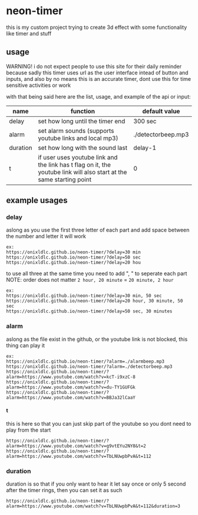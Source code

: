 # neon-timer
this is my custom project trying to create 3d effect with some functionality like timer and stuff


## usage
WARNING! i do not expect people to use this site for their daily reminder because sadly this timer uses url as the user interface intead of button and inputs, and also by no means this is an accurate timer, dont use this for time sensitive activities or work

with that being said here are the list, usage, and example of the api or input:

| name  | function | default value |
| ----- | -------- | ------------- |
| delay | set how long until the timer end | 300 sec |
| alarm | set alarm sounds (supports youtube links and local mp3) | ./detectorbeep.mp3 |
| duration | set how long with the sound last | delay-1 |
| t | if user uses youtube link and the link has t flag on it, the youtube link will also start at the same starting point | 0 |


## example usages
### delay
aslong as you use the first three letter of each part and add space between the number and letter it will work

```
ex:
https://onixldlc.github.io/neon-timer/?delay=30 min
https://onixldlc.github.io/neon-timer/?delay=50 sec
https://onixldlc.github.io/neon-timer/?delay=20 hou
```

to use all three at the same time you need to add ", " to seperate each part
NOTE: order does not matter `2 hour, 20 minute` = `20 minute, 2 hour` 

```
ex:
https://onixldlc.github.io/neon-timer/?delay=30 min, 50 sec
https://onixldlc.github.io/neon-timer/?delay=20 hour, 30 minute, 50 sec
https://onixldlc.github.io/neon-timer/?delay=50 sec, 30 minutes
```

### alarm
aslong as the file exist in the github, or the youtube link is not blocked, this thing can play it
```
ex:
https://onixldlc.github.io/neon-timer/?alarm=./alarmbeep.mp3
https://onixldlc.github.io/neon-timer/?alarm=./detectorbeep.mp3
https://onixldlc.github.io/neon-timer/?alarm=https://www.youtube.com/watch?v=kcT-i9xzC-8
https://onixldlc.github.io/neon-timer/?alarm=https://www.youtube.com/watch?v=du-TY1GUFGk
https://onixldlc.github.io/neon-timer/?alarm=https://www.youtube.com/watch?v=BBJa32lCaaY
```

#### t
this is here so that you can just skip part of the youtube so you dont need to play from the start
```
https://onixldlc.github.io/neon-timer/?alarm=https://www.youtube.com/watch?v=g9vtEYu2NY8&t=2
https://onixldlc.github.io/neon-timer/?alarm=https://www.youtube.com/watch?v=TbLNUwpbPvA&t=112
```

### duration
duration is so that if you only want to hear it let say once or only 5 second after the timer rings, then you can set it as such
```
https://onixldlc.github.io/neon-timer/?alarm=https://www.youtube.com/watch?v=TbLNUwpbPvA&t=112&duration=3
```

